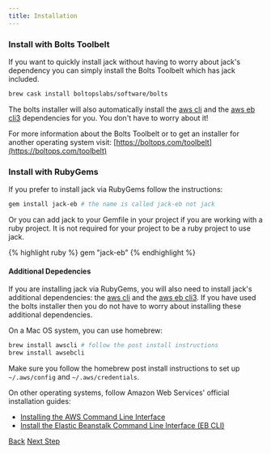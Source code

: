 ```yaml
---
title: Installation
---
```


### Install with Bolts Toolbelt

If you want to quickly install jack without having to worry about jack's dependency you can simply install the Bolts Toolbelt which has jack included.

```sh
brew cask install boltopslabs/software/bolts
```

The bolts installer will also automatically install the [aws cli](https://aws.amazon.com/documentation/cli/) and the [aws eb cli3](http://docs.aws.amazon.com/elasticbeanstalk/latest/dg/eb-cli3.html) dependencies for you.  You don't have to worry about it!

For more information about the Bolts Toolbelt or to get an installer for another operating system visit: [https://boltops.com/toolbelt](https://boltops.com/toolbelt)

### Install with RubyGems

If you prefer to install jack via RubyGems follow the instructions:

```sh
gem install jack-eb # the name is called jack-eb not jack
```

Or you can add jack to your Gemfile in your project if you are working with a ruby project.  It is not required for your project to be a ruby project to use jack.

{% highlight ruby %}
gem "jack-eb"
{% endhighlight %}

#### Additional Depedencies

If you are installing jack via RubyGems, you will also need to install jack's additional dependencies: the [aws cli](https://aws.amazon.com/documentation/cli/) and the [aws eb cli3](http://docs.aws.amazon.com/elasticbeanstalk/latest/dg/eb-cli3.html).  If you have used the bolts installer then you do not have to worry about installing these additional dependencies.

On a Mac OS system, you can use homebrew:

```sh
brew install awscli # follow the post install instructions
brew install awsebcli
```

Make sure you follow the homebrew post install instructions to set up  `~/.aws/config` and `~/.aws/credentials`.

On other operating systems, follow Amazon Web Services' official installation guides:

* [Installing the AWS Command Line Interface
](http://docs.aws.amazon.com/cli/latest/userguide/installing.html)
* [Install the Elastic Beanstalk Command Line Interface (EB CLI)](http://docs.aws.amazon.com/elasticbeanstalk/latest/dg/eb-cli3-install.html)


<a class="btn btn-basic" href="/quick-start/">Back</a>
<a class="btn btn-primary" href="{% link _docs/structure.md %}">Next Step</a>
